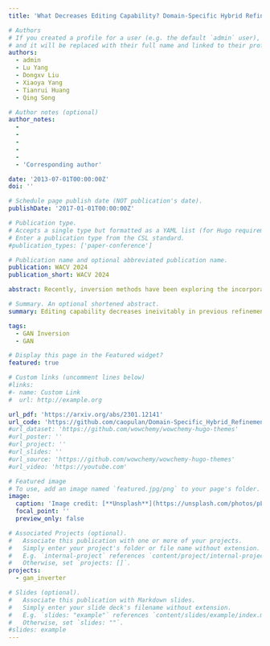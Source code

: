 ```yaml
---
title: 'What Decreases Editing Capability? Domain-Specific Hybrid Refinement for Improved GAN Inversion'

# Authors
# If you created a profile for a user (e.g. the default `admin` user), write the username (folder name) here
# and it will be replaced with their full name and linked to their profile.
authors:
  - admin
  - Lu Yang
  - Dongxv Liu
  - Xiaoya Yang
  - Tianrui Huang
  - Qing Song

# Author notes (optional)
author_notes:
  - 
  - 
  - 
  - 
  - 
  - 'Corresponding author'

date: '2013-07-01T00:00:00Z'
doi: ''

# Schedule page publish date (NOT publication's date).
publishDate: '2017-01-01T00:00:00Z'

# Publication type.
# Accepts a single type but formatted as a YAML list (for Hugo requirements).
# Enter a publication type from the CSL standard.
#publication_types: ['paper-conference']

# Publication name and optional abbreviated publication name.
publication: WACV 2024
publication_short: WACV 2024

abstract: Recently, inversion methods have been exploring the incorporation of additional high-rate information from pretrained generators (such as weights or intermediate features) to improve the refinement of inversion and editing results from embedded latent codes. While such techniques have shown reasonable improvements in reconstruction, they often lead to a decrease in editing capability, especially when dealing with complex images that contain occlusions, detailed backgrounds, and artifacts. A vital crux is refining inversion results, avoiding editing capability degradation. To address this problem, we propose a novel refinement mechanism called **Domain-Specific Hybrid Refinement** (DHR), which draws on the advantages and disadvantages of two mainstream refinement techniques. We find that the weight modulation can gain favorable editing results but is vulnerable to these complex image areas and feature modulation is efficient at reconstructing. Hence, we divide the image into two domains and process them with these two methods separately. We first propose a Domain-Specific Segmentation module to automatically segment images into in-domain and out-of-domain parts according to their invertibility and editability without additional data annotation, where our hybrid refinement process aims to maintain the editing capability for in-domain areas and improve fidelity for both of them. We achieve this through Hybrid Modulation Refinement, which respectively refines these two domains by weight modulation and feature modulation. Our proposed method is compatible with all latent code embedding methods. Extension experiments demonstrate that our approach achieves state-of-the-art in real image inversion and editing. Code is available at https://github.com/caopulan/Domain-Specific_Hybrid_Refinement_Inversion.

# Summary. An optional shortened abstract.
summary: Editing capability decreases ineivitably in previous refinement methods, (e.g., PTI, HFGI, and SAM). In this work, we explore the idea of "divide and conquer" to address this problem. We combine two mainstream refinement mechanisms (i.e., weight ande feature modulation) and achieve extroadinary inversion and editing results.

tags:
  - GAN Inversion
  - GAN

# Display this page in the Featured widget?
featured: true

# Custom links (uncomment lines below)
#links:
#- name: Custom Link
#  url: http://example.org

url_pdf: 'https://arxiv.org/abs/2301.12141'
url_code: 'https://github.com/caopulan/Domain-Specific_Hybrid_Refinement_Inversion'
#url_dataset: 'https://github.com/wowchemy/wowchemy-hugo-themes'
#url_poster: ''
#url_project: ''
#url_slides: ''
#url_source: 'https://github.com/wowchemy/wowchemy-hugo-themes'
#url_video: 'https://youtube.com'

# Featured image
# To use, add an image named `featured.jpg/png` to your page's folder.
image:
  caption: 'Image credit: [**Unsplash**](https://unsplash.com/photos/pLCdAaMFLTE)'
  focal_point: ''
  preview_only: false

# Associated Projects (optional).
#   Associate this publication with one or more of your projects.
#   Simply enter your project's folder or file name without extension.
#   E.g. `internal-project` references `content/project/internal-project/index.md`.
#   Otherwise, set `projects: []`.
projects:
  - gan_inverter

# Slides (optional).
#   Associate this publication with Markdown slides.
#   Simply enter your slide deck's filename without extension.
#   E.g. `slides: "example"` references `content/slides/example/index.md`.
#   Otherwise, set `slides: ""`.
#slides: example
---
```

